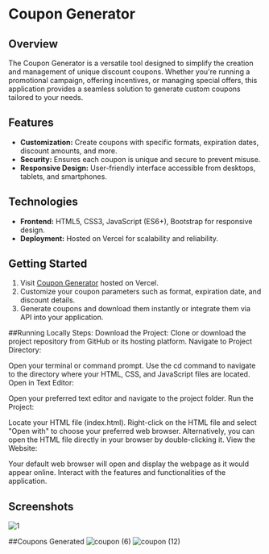 # Coupon Generator

## Overview
The Coupon Generator is a versatile tool designed to simplify the creation and management of unique discount coupons. Whether you're running a promotional campaign, offering incentives, or managing special offers, this application provides a seamless solution to generate custom coupons tailored to your needs.

## Features
- **Customization:** Create coupons with specific formats, expiration dates, discount amounts, and more.
- **Security:** Ensures each coupon is unique and secure to prevent misuse.
- **Responsive Design:** User-friendly interface accessible from desktops, tablets, and smartphones.

## Technologies
- **Frontend:** HTML5, CSS3, JavaScript (ES6+), Bootstrap for responsive design.
- **Deployment:** Hosted on Vercel for scalability and reliability.

## Getting Started
1. Visit [Coupon Generator](https://coupon-generator-xi.vercel.app/) hosted on Vercel.
2. Customize your coupon parameters such as format, expiration date, and discount details.
3. Generate coupons and download them instantly or integrate them via API into your application.

##Running Locally
Steps:
Download the Project:
Clone or download the project repository from GitHub or its hosting platform.
Navigate to Project Directory:

Open your terminal or command prompt.
Use the cd command to navigate to the directory where your HTML, CSS, and JavaScript files are located.
Open in Text Editor:

Open your preferred text editor and navigate to the project folder.
Run the Project:

Locate your HTML file (index.html).
Right-click on the HTML file and select "Open with" to choose your preferred web browser.
Alternatively, you can open the HTML file directly in your browser by double-clicking it.
View the Website:

Your default web browser will open and display the webpage as it would appear online.
Interact with the features and functionalities of the application.

## Screenshots
![1](https://github.com/Sagar-03/Coupon-Generator/assets/146898741/27252913-a413-4260-9324-f36aafe7d969)

##Coupons Generated
![coupon (6)](https://github.com/Sagar-03/Coupon-Generator/assets/146898741/5ed1387c-3326-4cf6-a18a-b86f512091c6)
![coupon (12)](https://github.com/Sagar-03/Coupon-Generator/assets/146898741/7d3b537b-79dd-4ecc-bbce-802ae45ffcef)




